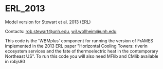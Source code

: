 # ERL_2013
Model version for Stewart et al. 2013 (ERL)

Contacts:  rob.stewart@unh.edu, wil.wollheim@unh.edu

This code is the 'WBMplus' component for running the version of FrAMES implemented in the 2013 ERL paper "Horizontal Cooling Towers: riverin ecosystem services and the fate of thermoelectric heat in the contemporary Northeast US". To run this code you will also need MFlib and CMlib available in robjs80
